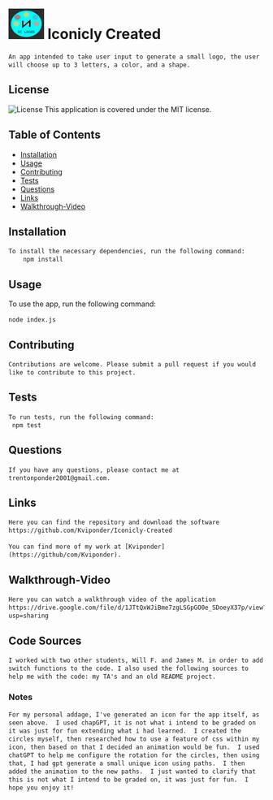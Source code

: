 # <img src="ICLogo/IC.svg" alt="Icon" width="70" height="60"> Iconicly Created 

    An app intended to take user input to generate a small logo, the user will choose up to 3 letters, a color, and a shape.

## License

![License](https://img.shields.io/badge/License-MIT-green.svg)
This application is covered under the MIT license.

## Table of Contents

- [Installation](#installation)
- [Usage](#usage)
- [Contributing](#contributing)
- [Tests](#tests)
- [Questions](#questions)
- [Links](#links)
- [Walkthrough-Video](#walkthrough-video)

## Installation

    To install the necessary dependencies, run the following command:
        npm install

## Usage

To use the app, run the following command:

    node index.js

## Contributing

    Contributions are welcome. Please submit a pull request if you would like to contribute to this project.

## Tests

    To run tests, run the following command:
     npm test

## Questions

    If you have any questions, please contact me at trentonponder2001@gmail.com.

## Links

    Here you can find the repository and download the software https://github.com/Kviponder/Iconicly-Created

    You can find more of my work at [Kviponder](https://github/com/Kviponder).

## Walkthrough-Video

    Here you can watch a walkthrough video of the application https://drive.google.com/file/d/1JTtQxWJiBme7zgLSGpGO0e_SDoeyX37p/view?usp=sharing


## Code Sources
    I worked with two other students, Will F. and James M. in order to add switch functions to the code. I also used the following sources to help me with the code: my TA's and an old README project.

### Notes
    For my personal addage, I've generated an icon for the app itself, as seen above.  I used chapGPT, it is not what i intend to be graded on it was just for fun extending what i had learned.  I created the circles myself, then researched how to use a feature of css within my icon, then based on that I decided an animation would be fun.  I used chatGPT to help me configure the rotation for the circles, then using that, I had gpt generate a small unique icon using paths.  I then added the animation to the new paths.  I just wanted to clarify that this is not what I intend to be graded on, it was just for fun.  I hope you enjoy it!  
